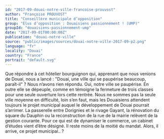 ```yaml
---
id: "2017-09-douai-notre-ville-francoise-prouvost"
author: "Françoise PROUVOST"
title: "Conseillère municipale d’opposition"
group: "Élus d’opposition : Douaisiens passionnément ! (UMP)"
groupId: "douaisiens-passionnement-ump"
date: "2017-09-01T00:00:00Z"
publication: "douai-notre-ville"
source: "public/images/sources/douai-notre-ville-2017-09-p2.png"
language: "fr"
locality: "Douai"
country: "France"
portrait: "default.svg"
---
```


Que répondre à cet hôtelier bourguignon qui, apprenant que nous venions de Douai, nous a lancé : "Douai, une ville qui se paupérise beaucoup, paraît-il" ? Nous n’avons rien répondu. Oui, notre ville se paupérise. En outre  elle se dépeuple, comme en témoigne la fermeture de trois classes pour une seule ouverture lors cette rentrée. Nous ne sommes pas la seule ville moyenne en difficulté, loin s’en faut, mais les Douaisiens attendent toujours le projet municipal auquel le développement de Douai pourrait s’arrimer. La passerelle entre Dorignies et le rivage Gayant, la rénovation du square du Dauphin ou la reconstruction de la rue de la mairie relèvent de la gestion courante. Pour ce qui est de dynamiser le commerce, un cabinet d’études vient d’être désigné.  Il reste moins de la moitié du mandat. Alors, il arrive, ce projet municipal.. ?

